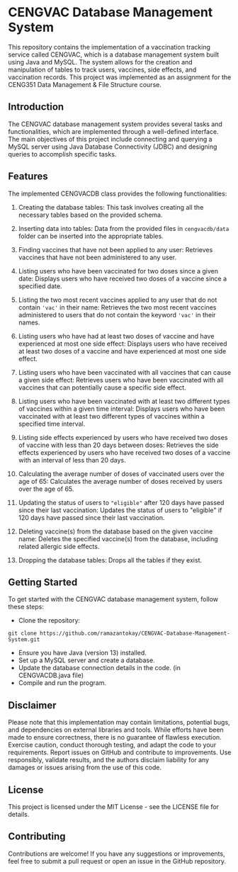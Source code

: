 # CENGVAC Database Management System
 
This repository contains the implementation of a vaccination tracking service called CENGVAC, which is a database management system built using Java and MySQL. The system allows for the creation and manipulation of tables to track users, vaccines, side effects, and vaccination records. This project was implemented as an assignment for the CENG351 Data Management & File Structure course.

## Introduction

The CENGVAC database management system provides several tasks and functionalities, which are implemented through a well-defined interface. The main objectives of this project include connecting and querying a MySQL server using Java Database Connectivity (JDBC) and designing queries to accomplish specific tasks.

## Features
The implemented CENGVACDB class provides the following functionalities:

1. Creating the database tables: This task involves creating all the necessary tables based on the provided schema.

2. Inserting data into tables: Data from the provided files in `cengvacdb/data` folder can be inserted into the appropriate tables.

3. Finding vaccines that have not been applied to any user: Retrieves vaccines that have not been administered to any user.

4. Listing users who have been vaccinated for two doses since a given date: Displays users who have received two doses of a vaccine since a specified date.

5. Listing the two most recent vaccines applied to any user that do not contain `'vac'` in their name: Retrieves the two most recent vaccines administered to users that do not contain the keyword `'vac'` in their names.

6. Listing users who have had at least two doses of vaccine and have experienced at most one side effect: Displays users who have received at least two doses of a vaccine and have experienced at most one side effect.

7. Listing users who have been vaccinated with all vaccines that can cause a given side effect: Retrieves users who have been vaccinated with all vaccines that can potentially cause a specific side effect.

8. Listing users who have been vaccinated with at least two different types of vaccines within a given time interval: Displays users who have been vaccinated with at least two different types of vaccines within a specified time interval.

9. Listing side effects experienced by users who have received two doses of vaccine with less than 20 days between doses: Retrieves the side effects experienced by users who have received two doses of a vaccine with an interval of less than 20 days.

10. Calculating the average number of doses of vaccinated users over the age of 65: Calculates the average number of doses received by users over the age of 65.

11. Updating the status of users to `"eligible"` after 120 days have passed since their last vaccination: Updates the status of users to "eligible" if 120 days have passed since their last vaccination.

12. Deleting vaccine(s) from the database based on the given vaccine name: Deletes the specified vaccine(s) from the database, including related allergic side effects.

13. Dropping the database tables: Drops all the tables if they exist.

## Getting Started
To get started with the CENGVAC database management system, follow these steps:

- Clone the repository: 
```
git clone https://github.com/ramazantokay/CENGVAC-Database-Management-System.git
```
- Ensure you have Java (version 13) installed.
- Set up a MySQL server and create a database.
- Update the database connection details in the code. (in CENGVACDB.java file)
- Compile and run the program.

## Disclaimer
Please note that this implementation may contain limitations, potential bugs, and dependencies on external libraries and tools. While efforts have been made to ensure correctness, there is no guarantee of flawless execution. Exercise caution, conduct thorough testing, and adapt the code to your requirements. Report issues on GitHub and contribute to improvements. Use responsibly, validate results, and the authors disclaim liability for any damages or issues arising from the use of this code.

## License
This project is licensed under the MIT License - see the LICENSE file for details.

## Contributing

Contributions are welcome! If you have any suggestions or improvements, feel free to submit a pull request or open an issue in the GitHub repository.
